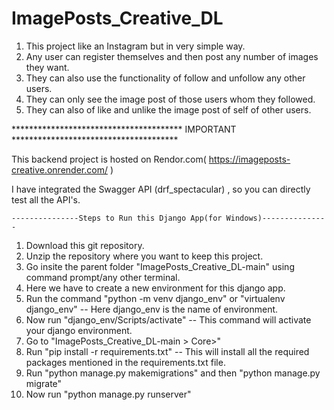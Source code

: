 # ImagePosts_Creative_DL
1. This project like an Instagram but in very simple way.
2. Any user can register themselves and then post any number of images they want.
3. They can also use the functionality of follow and unfollow any other users.
4. They can only see the image post of those users whom they followed.
5. They can also of like and unlike the image post of self of other users.


*************************************** IMPORTANT **************************************

This backend project is hosted on Rendor.com( https://imageposts-creative.onrender.com/ )

I have integrated the Swagger API (drf_spectacular) , so you can directly test all the API's.


    ---------------Steps to Run this Django App(for Windows)---------------

1. Download this git repository.
2. Unzip the repository  where you want to keep this project.
3. Go insite the parent folder "ImagePosts_Creative_DL-main" using command prompt/any other terminal.
4. Here we have to create a new environment for this django app.
5. Run the command "python -m venv django_env" or "virtualenv django_env" -- Here django_env is the name of environment.
6. Now run "django_env/Scripts/activate" -- This command will activate your django environment.
7. Go to "ImagePosts_Creative_DL-main > Core>" 
8. Run "pip install -r requirements.txt" -- This will install all the required packages mentioned
     in the requirements.txt file.
9. Run "python manage.py makemigrations" and then  "python manage.py migrate"
10. Now run "python manage.py runserver"


